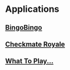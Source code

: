 # Applications #


## [BingoBingo](BingoBingo) ##
## [Checkmate Royale](CheckmateRoyale) ##
## [What To Play...](WhatToPlay) ##
